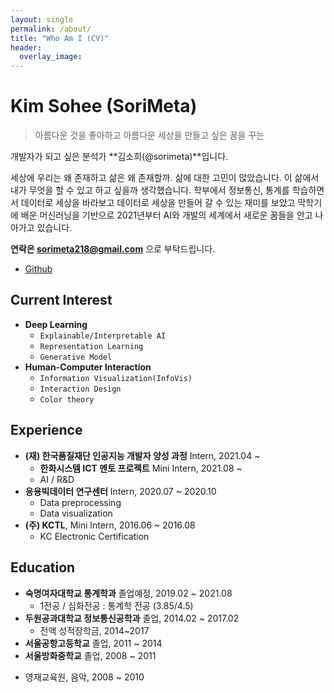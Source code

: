```yaml
---
layout: single
permalink: /about/
title: "Who Am I (CV)"
header:
  overlay_image:
---
```


# Kim Sohee (SoriMeta)

> 아름다운 것을 좋아하고 아름다운 세상을 만들고 싶은 꿈을 꾸는

개발자가 되고 싶은 분석가 **김소희(@sorimeta)**입니다.

세상에 우리는 왜 존재하고 삶은 왜 존재할까. 삶에 대한 고민이 많았습니다. 이 삶에서 내가 무엇을 할 수 있고 하고 싶을까 생각했습니다. 학부에서 정보통신, 통계를 학습하면서 데이터로 세상을 바라보고 데이터로 세상을 만들어 갈 수 있는 재미를 보았고 막학기에 배운 머신러닝을 기반으로 2021년부터 AI와 개발의 세계에서 새로운 꿈들을 안고 나아가고 있습니다.

**연락은 sorimeta218@gmail.com** 으로 부탁드립니다.

- [Github](https://github.com/sorimeta)

## Current Interest

- **Deep Learning**
  - `Explainable/Interpretable AI`
  - `Representation Learning`
  - `Generative Model`
- **Human-Computer Interaction**
  - `Information Visualization(InfoVis)`
  - `Interaction Design`
  - `Color theory`

## Experience

- **(재) 한국품질재단 인공지능 개발자 양성 과정** Intern, 2021.04 ~
    - **한화시스템 ICT 멘토 프로젝트** Mini Intern, 2021.08 ~
    - AI / R&D
- **응용빅데이터 연구센터** Intern, 2020.07 ~ 2020.10
    - Data preprocessing
    - Data visualization
- **(주) KCTL**, Mini Intern, 2016.06 ~ 2016.08
    - KC Electronic Certification

## Education

- **숙명여자대학교 통계학과** 졸업예정, 2019.02 ~ 2021.08
  - 1전공 / 심화전공 : 통계학 전공 (3.85/4.5)
- **두원공과대학교 정보통신공학과** 졸업, 2014.02 ~ 2017.02
  - 전액 성적장학금, 2014~2017
- **서울공항고등학교** 졸업, 2011 ~ 2014
- **서울방화중학교** 졸업, 2008 ~ 2011

* 영재교육원, 음악, 2008 ~ 2010